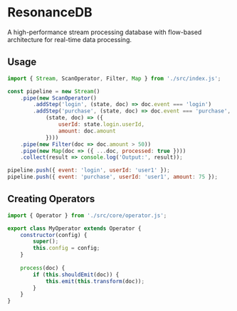 # ResonanceDB

A high-performance stream processing database with flow-based architecture for real-time data processing.

## Usage

```javascript
import { Stream, ScanOperator, Filter, Map } from './src/index.js';

const pipeline = new Stream()
    .pipe(new ScanOperator()
        .addStep('login', (state, doc) => doc.event === 'login')
        .addStep('purchase', (state, doc) => doc.event === 'purchase',
            (state, doc) => ({ 
                userId: state.login.userId,
                amount: doc.amount 
            })))
    .pipe(new Filter(doc => doc.amount > 50))
    .pipe(new Map(doc => ({ ...doc, processed: true })))
    .collect(result => console.log('Output:', result));

pipeline.push({ event: 'login', userId: 'user1' });
pipeline.push({ event: 'purchase', userId: 'user1', amount: 75 });
```

## Creating Operators

```javascript
import { Operator } from './src/core/operator.js';

export class MyOperator extends Operator {
    constructor(config) {
        super();
        this.config = config;
    }
    
    process(doc) {
        if (this.shouldEmit(doc)) {
            this.emit(this.transform(doc));
        }
    }
}
``` 